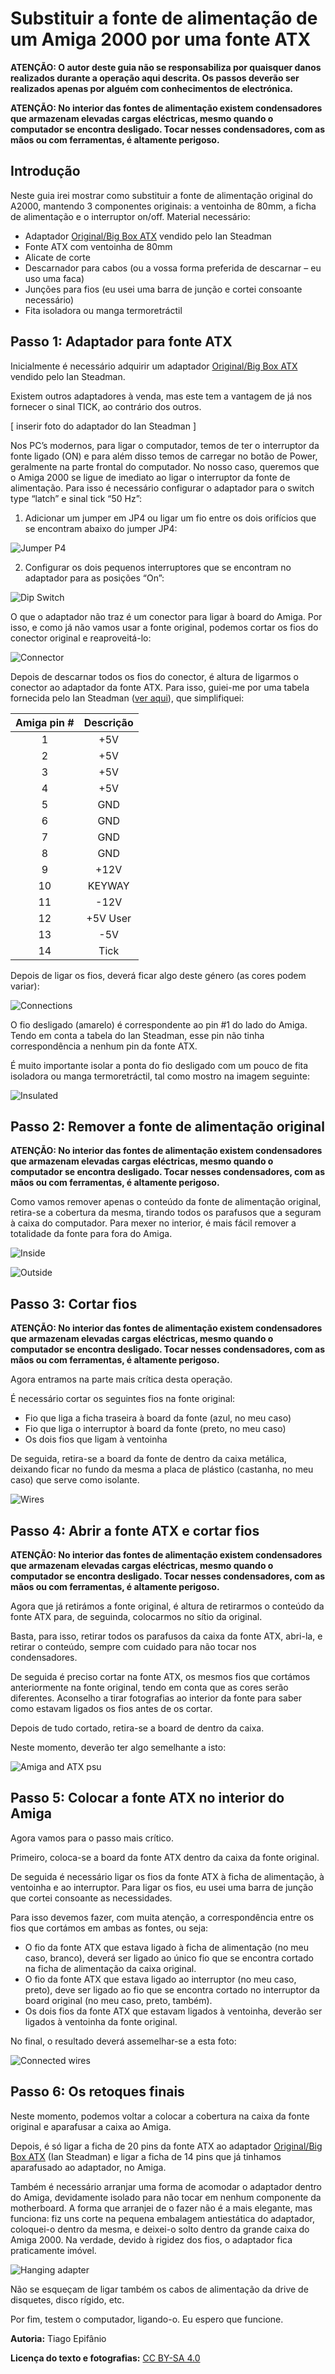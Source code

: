 # Substituir a fonte de alimentação de um Amiga 2000 por uma fonte ATX

**ATENÇÃO: O autor deste guia não se responsabiliza por quaisquer danos realizados durante a operação aqui descrita. Os passos deverão ser realizados apenas por alguém com conhecimentos de electrónica.**

**ATENÇÃO: No interior das fontes de alimentação existem condensadores que armazenam elevadas cargas eléctricas, mesmo quando o computador se encontra desligado. Tocar nesses condensadores, com as mãos ou com ferramentas, é altamente perigoso.**

## Introdução

Neste guia irei mostrar como substituir a fonte de alimentação original do A2000, mantendo 3 componentes originais: a ventoinha de 80mm, a ficha de alimentação e o interruptor on/off.
Material necessário:

- Adaptador [Original/Big Box ATX](http://www.ianstedman.co.uk/Sales/IanStedmanscatalogue/ianstedmanscatalogue_2.html) vendido pelo Ian Steadman
- Fonte ATX com ventoinha de 80mm
- Alicate de corte
- Descarnador para cabos (ou a vossa forma preferida de descarnar – eu uso uma faca)
- Junções para fios (eu usei uma barra de junção e cortei consoante necessário)
- Fita isoladora ou manga termoretráctil


## Passo 1: Adaptador para fonte ATX

Inicialmente é necessário adquirir um adaptador [Original/Big Box ATX](http://www.ianstedman.co.uk/Sales/IanStedmanscatalogue/ianstedmanscatalogue_2.html) vendido pelo Ian Steadman. 

Existem outros adaptadores à venda, mas este tem a vantagem de já nos fornecer o sinal TICK, ao contrário dos outros.

[ inserir foto do adaptador do Ian Steadman ]

Nos PC’s modernos, para ligar o computador, temos de ter o interruptor da fonte ligado (ON) e para além disso temos de carregar no botão de Power, geralmente na parte frontal do computador.  No nosso caso, queremos que o Amiga 2000 se ligue de imediato ao ligar o interruptor da fonte de alimentação. Para isso é necessário configurar o adaptador para o switch type “latch” e sinal tick “50 Hz”:

1. Adicionar um jumper em JP4 ou ligar um fio entre os dois orifícios que se encontram abaixo do jumper JP4:

![Jumper P4](images/connect_to_switch.jpg)

2. Configurar os dois pequenos interruptores que se encontram no adaptador para as posições “On”:

![Dip Switch](images/dip_switch.jpg)

O que o adaptador não traz é um conector para ligar à board do Amiga. Por isso, e como já não vamos usar a fonte original, podemos cortar os fios do conector original e reaproveitá-lo:

![Connector](images/connector.jpg)

Depois de descarnar todos os fios do conector, é altura de ligarmos o conector ao adaptador da fonte ATX. Para isso, guiei-me por uma tabela fornecida pelo Ian Steadman ([ver aqui](http://www.ianstedman.co.uk/Amiga/amiga_hacks/Amiga_PSU/amiga_psu.html#wiringa1500)), que simplifiquei:


| Amiga pin # | Descrição |
|:-----------:|:---------:|
|1|+5V|
|2|+5V|
|3|+5V|
|4|+5V|
|5|GND|
|6|GND|
|7|GND|
|8|GND|
|9|+12V|
|10|KEYWAY|
|11|-12V|
|12|+5V User|
|13|-5V|
|14|Tick|


Depois de ligar os fios, deverá ficar algo deste género (as cores podem variar):

![Connections](images/connections.jpg)

O fio desligado (amarelo) é correspondente ao pin #1 do lado do Amiga. Tendo em conta a tabela do Ian Steadman, esse pin não tinha correspondência a nenhum pin da fonte ATX.

É muito importante isolar a ponta do fio desligado com um pouco de fita isoladora ou manga termoretráctil, tal como mostro na imagem seguinte:

![Insulated](images/yellow_insulated.jpg)


## Passo 2: Remover a fonte de alimentação original

**ATENÇÃO: No interior das fontes de alimentação existem condensadores que armazenam elevadas cargas eléctricas, mesmo quando o computador se encontra desligado. Tocar nesses 
condensadores, com as mãos ou com ferramentas, é altamente perigoso.**

Como vamos remover apenas o conteúdo da fonte de alimentação original, retira-se a cobertura da mesma, tirando todos os parafusos que a seguram à caixa do computador. Para mexer no interior, é mais fácil remover a totalidade da fonte para fora do Amiga.

![Inside](images/inside.jpg)

![Outside](images/outside.jpg)


## Passo 3: Cortar fios

**ATENÇÃO: No interior das fontes de alimentação existem condensadores que armazenam elevadas cargas eléctricas, mesmo quando o computador se encontra desligado. Tocar nesses condensadores, com as mãos ou com ferramentas, é altamente perigoso.**

Agora entramos na parte mais crítica desta operação. 

É necessário cortar os seguintes fios na fonte original:

- Fio que liga a ficha traseira à board da fonte (azul, no meu caso)
- Fio que liga o interruptor à board da fonte (preto, no meu caso)
- Os dois fios que ligam à ventoinha

De seguida, retira-se a board da fonte de dentro da caixa metálica, deixando ficar no fundo da mesma a placa de plástico (castanha, no meu caso) que serve como isolante.

![Wires](images/wires.jpg)


## Passo 4: Abrir a fonte ATX e cortar fios

**ATENÇÃO: No interior das fontes de alimentação existem condensadores que armazenam elevadas cargas eléctricas, mesmo quando o computador se encontra desligado. Tocar nesses condensadores, com as mãos ou com ferramentas, é altamente perigoso.**

Agora que já retirámos a fonte original, é altura de retirarmos o conteúdo da fonte ATX para, de seguinda, colocarmos no sítio da original.

Basta, para isso, retirar todos os parafusos da caixa da fonte ATX, abri-la, e retirar o conteúdo, sempre com cuidado para não tocar nos condensadores.

De seguida é preciso cortar na fonte ATX, os mesmos fios que cortámos anteriormente na fonte original, tendo em conta que as cores serão diferentes. Aconselho a tirar fotografias ao interior da fonte para saber como estavam ligados os fios antes de os cortar.

Depois de tudo cortado, retira-se a board de dentro da caixa.

Neste momento, deverão ter algo semelhante a isto:

![Amiga and ATX psu](images/transplant.jpg)


## Passo 5: Colocar a fonte ATX no interior do Amiga

Agora vamos para o passo mais crítico.

Primeiro, coloca-se a board da fonte ATX dentro da caixa da fonte original.

De seguida é necessário ligar os fios da fonte ATX à ficha de alimentação, à ventoinha e ao interruptor. Para ligar os fios, eu usei uma barra de junção que cortei consoante as necessidades.

Para isso devemos fazer, com muita atenção, a correspondência entre os fios que cortámos em ambas as fontes, ou seja:

- O fio da fonte ATX que estava  ligado à ficha de alimentação (no meu caso, branco), deverá ser ligado ao único fio que se encontra cortado na ficha de alimentação da caixa original.
- O fio da fonte ATX que estava ligado ao interruptor (no meu caso, preto), deve ser ligado ao fio que se encontra cortado no interruptor da board original (no meu caso, preto, também).
- Os dois fios da fonte ATX que estavam ligados à ventoinha, deverão ser ligados à ventoinha da fonte original.

No final, o resultado deverá assemelhar-se a esta foto:

![Connected wires](images/connected_wires.jpg)


## Passo 6: Os retoques finais

Neste momento, podemos voltar a colocar a cobertura na caixa da fonte original e aparafusar a caixa ao Amiga.

Depois, é só ligar a ficha de 20 pins da fonte ATX ao adaptador [Original/Big Box ATX](http://www.ianstedman.co.uk/Sales/IanStedmanscatalogue/ianstedmanscatalogue_2.html) (Ian Steadman) e ligar a ficha de 14 pins que já tinhamos aparafusado ao adaptador, no Amiga.

Também é necessário arranjar uma forma de acomodar o adaptador dentro do Amiga, devidamente isolado para não tocar em nenhum componente da motherboard. A forma que arranjei de o fazer não é a mais elegante, mas funciona: fiz uns corte na pequena embalagem antiestática do adaptador, coloquei-o dentro da mesma, e deixei-o solto dentro da grande caixa do Amiga 2000. Na verdade, devido à rigidez dos fios, o adaptador fica praticamente imóvel.

![Hanging adapter](images/hanging_adapter.jpg)

Não se esqueçam de ligar também os cabos de alimentação da drive de disquetes, disco rígido, etc.

Por fim, testem o computador, ligando-o. Eu espero que funcione.

**Autoria:** Tiago Epifânio

**Licença do texto e fotografias:** [CC BY-SA 4.0](https://creativecommons.org/licenses/by-sa/4.0/)

